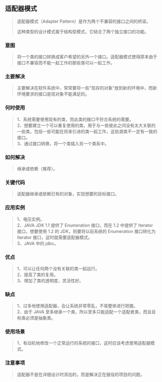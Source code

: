 ## 适配器模式
> 适配器模式（Adapter Pattern）是作为两个不兼容的接口之间的桥梁。
> 
> 这种类型的设计模式属于结构型模式，它结合了两个独立接口的功能。

### 意图
> 将一个类的接口转换成客户希望的另外一个接口。适配器模式使得原本由于接口不兼容而不能一起工作的那些类可以一起工作。

### 主要解决
> 主要解决在软件系统中，常常要将一些"现存的对象"放到新的环境中，而新环境要求的接口是现对象不能满足的。

### 何时使用
> 1、系统需要使用现有的类，而此类的接口不符合系统的需要。<br>
> 2、想要建立一个可以重复使用的类，用于与一些彼此之间没有太大关联的一些类，包括一些可能在将来引进的类一起工作，这些源类不一定有一致的接口。<br>
> 3、通过接口转换，将一个类插入另一个类系中。

### 如何解决
> 继承或依赖（推荐）。

### 关键代码
> 适配器继承或依赖已有的对象，实现想要的目标接口。

### 应用实例
> 1、电压实例。<br>
> 2、JAVA JDK 1.1 提供了 Enumeration 接口，而在 1.2 中提供了 Iterator 接口，想要使用 1.2 的 JDK，则要将以前系统的 Enumeration 接口转化为 Iterator 接口，这时就需要适配器模式。<br>
> 3、JAVA 中的 jdbc。

### 优点
> 1、可以让任何两个没有关联的类一起运行。<br>
> 2、提高了类的复用。<br>
> 3、增加了类的透明度，灵活性好。

### 缺点
> 1、过多地使用适配器，会让系统非常零乱，不易整体进行把握。<br>
> 2、由于 JAVA 至多继承一个类，所以至多只能适配一个适配者类，而且目标类必须是抽象类。

### 使用场景
> 1、有动机地修改一个正常运行的系统的接口，这时应该考虑使用适配器模式。

### 注意事项
> 适配器不是在详细设计时添加的，而是解决正在服役的项目的问题。
